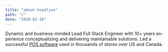 ```yaml
---
title: "about-headline"
path: "/"
date: "2020-02-26"
---
```


Dy­namic and busi­ness-minded Lead Full Stack En­gi­neer with 10+ years ex­pe­ri­ence
con­cep­tu­al­iz­ing and de­liv­er­ing main­tain­able so­lu­tions. Led a success­ful [POS
software](http://suitecommerceinstore.com) used in thousands of stores over US and Canada.
